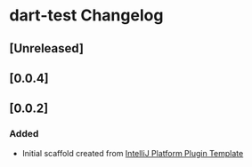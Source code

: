 <!-- Keep a Changelog guide -> https://keepachangelog.com -->

# dart-test Changelog

## [Unreleased]
## [0.0.4]
## [0.0.2]
### Added
- Initial scaffold created from [IntelliJ Platform Plugin Template](https://github.com/JetBrains/intellij-platform-plugin-template)
